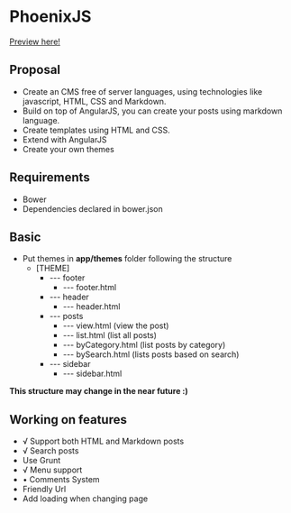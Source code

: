 # PhoenixJS

[Preview here!](http://rondymesquita.com.br/phoenixjs/#/)

## Proposal
- Create an CMS free of server languages, using technologies like javascript, HTML, CSS and Markdown.
- Build on top of AngularJS, you can create your posts using markdown language.
- Create templates using HTML and CSS.
- Extend with AngularJS
- Create your own themes

## Requirements
- Bower
- Dependencies declared in bower.json

## Basic
- Put themes in **app/themes** folder following the structure
    - [THEME]
        - --- footer
            - --- footer.html
        - --- header
            - --- header.html
        - --- posts
            - --- view.html (view the post)
            - --- list.html (list all posts)
            - --- byCategory.html (list posts by category)
            - --- bySearch.html (lists posts based on search)
        - --- sidebar
            - --- sidebar.html



**This structure may change in the near future :)**

## Working on features
- √ Support both HTML and Markdown posts
- √ Search posts
-   Use Grunt
- √ Menu support
- • Comments System
-   Friendly Url
-   Add loading when changing page

